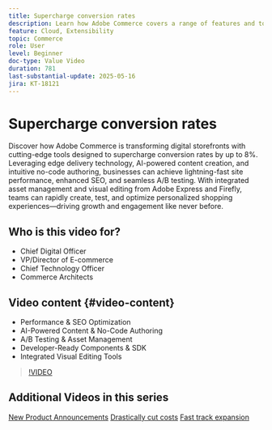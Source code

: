 ```yaml
---
title: Supercharge conversion rates
description: Learn how Adobe Commerce covers a range of features and tools designed to enhance e-commerce performance.
feature: Cloud, Extensibility
topic: Commerce
role: User
level: Beginner
doc-type: Value Video
duration: 781
last-substantial-update: 2025-05-16
jira: KT-18121
---
```


# Supercharge conversion rates

Discover how Adobe Commerce is transforming digital storefronts with cutting-edge tools designed to supercharge conversion rates by up to 8%. Leveraging edge delivery technology, AI-powered content creation, and intuitive no-code authoring, businesses can achieve lightning-fast site performance, enhanced SEO, and seamless A/B testing. With integrated asset management and visual editing from Adobe Express and Firefly, teams can rapidly create, test, and optimize personalized shopping experiences—driving growth and engagement like never before.

## Who is this video for?

* Chief Digital Officer
* VP/Director of E-commerce 
* Chief Technology Officer
* Commerce Architects 

## Video content {#video-content}

* Performance & SEO Optimization
* AI-Powered Content & No-Code Authoring
* A/B Testing & Asset Management
* Developer-Ready Components & SDK
* Integrated Visual Editing Tools

>[!VIDEO](https://video.tv.adobe.com/v/3458517/?learn=on&enablevpops)

## Additional Videos in this series

[New Product Announcements](./new-product-announcements.md)
[Drastically cut costs](./drastically-cut-costs.md) 
[Fast track expansion](fast-track-expansion.md)
